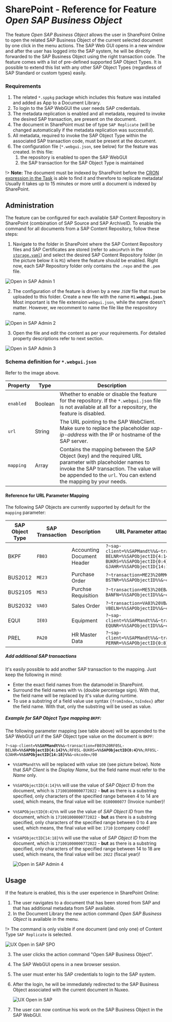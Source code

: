 # SharePoint - Reference for Feature *Open SAP Business Object*

The feature *Open SAP Business Object* allows the user in SharePoint Online to open the related SAP Business Object of the current selected document by one click in the menu actions. The SAP Web GUI opens in a new window and after the user has logged into the SAP system, he will be directly forwarded to the SAP Business Object using the right transaction code. The feature comes with a list of pre-defined supported SAP Object Types. It is possible to extend this list with any other SAP Object Types (regardless of SAP Standard or custom types) easily.

### Requirements

1) The related `*.sppkg` package which includes this feature was installed and added as App to a Document Library.
2) To login to the SAP WebGUI the user needs SAP credentials.
3) The metadata replication is enabled and all metadata, required to invoke the desired SAP transaction, are present on the document.
4) The document in SharePoint must be of type `SAP Replicate` (will be changed automatically if the metadata replication was successful).
5) All metadata, required to invoke the SAP Object Type within the associated SAP transaction code, must be present at the document.
6) The configuration file (`*.webgui.json`, see below) for the feature was created. In this file:
   1) the repository is enabled to open the SAP WebGUI
   2) the SAP transaction for the SAP Object Type is maintained

!> **Note:** The document must be indexed by SharePoint before the [CRON expression in the Task](/configuration/aqishare/tasks#property-trigger) is able to find it and therefore to replicate metadata! Usually it takes up to 15 minutes or more until a document is indexed by SharePoint.

## Administration
The feature can be configured for each available SAP Content Repository in SharePoint (combination of SAP Source and SAP ArchiveID. To enable the command for all documents from a SAP Content Repository, follow these steps:
  1) Navigate to the folder in SharePoint where the SAP Content Repository files and SAP Certificates are stored (refer to `adminPath` in the [`storage.yaml`](../configuration/aqilink/#microsoft-sharepoint-online-spo)) and select the desired SAP Content Repository folder (in the picture below it is `M1`) where the feature should be enabled. Right now, each SAP Repository folder only contains the `.repo` and the `.pem` file.
  
   ![Open in SAP Admin 1](../_media/reference/sharepoint/open_in_sap_admin_1.png)

  2) The configuration of the feature is driven by a new *`JSON`* file that must be uploaded to this folder. Create a new file with the name `M1`.**`webgui.json`**. Most important is the file extension `webgui.json`, while the name doesn't matter. However, we recomment to name the file like the respository name.
   
   ![Open in SAP Admin 2](../_media/reference/sharepoint/open_in_sap_admin_2.png)

  3) Open the file and edit the content as per your requirements. For detailed property descriptions refer to next section.
   
   ![Open in SAP Admin 3](../_media/reference/sharepoint/open_in_sap_admin_3.png)


### Schema definition for `*.webgui.json`
Refer to the image above.

| Property      | Type      | Description |
| ----------- | ----------- | ----------- |
| ``enabled`` | Boolean | Whether to enable or disable the feature for the repository. If the `*.webgui.json` file is not available at all for a repository, the feature is disabled. | 
| ``url`` | String | The URL pointing to the SAP WebClient. Make sure to replace the placeholder *sap-ip-address* with the IP or hostname of the SAP server.   |  
| ``mapping`` | Array |  Contains the mapping between the SAP Object (key) and the required URL parameter with placeholder names to invoke the SAP transaction. The value will be appended to the `url`. You can extend the mapping by your needs.  |


#### Reference for URL Parameter Mapping
The following SAP Objects are currently supported by default for the `mapping` parameter:

| SAP Object Type | SAP Transaction | Description | URL Parameter attached to SAP WebGUI |
| ----------- | ----------- | ----------- | ----------- |
| BKPF | `FB03` | Accounting Document Header | `?~sap-client=%%SAPMandt%%&~transaction=FB03%20RF05L-BELNR=%%SAPObjectID{4:14}%%;RF05L-BUKRS=%%SAPObjectID{0:4}%%;RF05L-GJAHR=%%SAPObjectID{14:18}%%&~okcode=/00` |
| BUS2012| `ME23` | Purchase Order | `?~transaction=ME23%20RM06E-BSTNR=%%SAPObjectID%%&~okcode=/00`|
| BUS2105| `ME53` | Purchse Requisition | `?~transaction=ME53%20EBAN-BANFN=%%SAPObjectID%%&~okcode=/00`|
| BUS2032 | `VA03` | Sales Order | `?~transaction=VA03%20VBAK-VBELN=%%SAPObjectID%%&~okcode=/00` |
| EQUI | `IE03` | Equipment | `?~sap-client=%%SAPMandt%%&~transaction=IE03%20RM63E-EQUNR=%%SAPObjectID%%&~okcode=/00` |
| PREL | `PA20` | HR Master Data | `?~sap-client=%%SAPMandt%%&~transaction=PA20%20RP50G-PERNR=%%SAPObjectID{0:8}%%&~okcode=/00` |

##### Add additional SAP transactions
It's easily possible to add another SAP transaction to the mapping. Just keep the following in mind:
 * Enter the exact field names from the datamodel in SharePoint.
 * Surround the field names with `%%` (double percentage sign). With that, the field name will be replaced by it's value during runtime.
 * To use a substring of a field value use syntax `{fromIndex,toIndex}` after the field name. With that, only the substring will be used as value.

##### Example for SAP Object Type mapping `BKPF`:
The following parameter mapping (see table above) will be appended to the SAP WebGUI url if the SAP Object type value on the document is `BKPF`:

`?~sap-client=`**`%%SAPMandt%%`**`&~transaction=FB03%20RF05L-BELNR=`**`%%SAPObjectID{4:14}%%`**`;RF05L-BUKRS=`**`%%SAPObjectID{0:4}%%`**`;RF05L-GJAHR=`**`%%SAPObjectID{14:18}%%`**`&~okcode=/00`

 - `%%SAPMandt%%` will be replaced with value `100` (see picture below). Note that *SAP Client* is the *Display Name*, but the field name must refer to the *Name* only.
- ``%%SAPObjectID{4:14}%%`` will use the value of *SAP Object ID* from the document, which is `171001000000772022` - **but** as there is a substring specified, only characters of the specified range between 4 to 14 are used, which means, the final value will be: `0100000077` (Invoice number)!
- ``%%SAPObjectID{0:4}%%`` will use the value of *SAP Object ID* from the document, which is `171001000000772022` - **but** as there is a substring specified, only characters of the specified range between 0 to 4 are used, which means, the final value will be: `1710` (company code)!
- ``%%SAPObjectID{14:18}%%`` will use the value of *SAP Object ID* from the document, which is `171001000000772022` - **but** as there is a substring specified, only characters of the specified range between 14 to 18 are used, which means, the final value will be: `2022` (fiscal year)!


   ![Open in SAP Admin 4](../_media/reference/sharepoint/open_in_sap_admin_4.png)


## Usage

If the feature is enabled, this is the user experience in SharePoint Online:

1) The user navigates to a document that has been stored from SAP and that has additional metadata from SAP available. 
2) In the Document Library the new action command *Open SAP Business Object* is available in the menu.

!> The command is only visible if one document (and only one) of Content Type `SAP Replicate` is selected.

   ![UX Open in SAP SPO](../_media/reference/sharepoint/open_in_sap_user.png)

3) The user clicks the action command "Open SAP Business Object".
4) The SAP WebGUI opens in a new browser session.
5) The user must enter his SAP credentials to login to the SAP system.
6) After the login, he will be immediately redirected to the SAP Business Object associated with the current document in Nuxeo. 

   ![UX Open in SAP](../_media/reference/open_in_sap_user_1.png)
7) The user can now continue his work on the SAP Business Object in the SAP WebGUI.